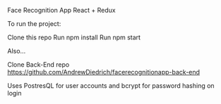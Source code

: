 Face Recognition App
React + Redux 

To run the project:

Clone this repo
Run npm install
Run npm start

Also...

Clone Back-End repo https://github.com/AndrewDiedrich/facerecognitionapp-back-end

Uses PostresQL for user accounts and bcrypt for password hashing on login  

